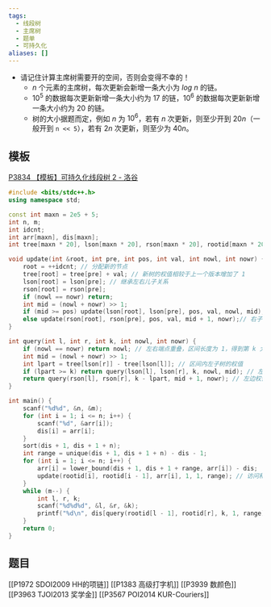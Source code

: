 ```yaml
---
tags:
  - 线段树
  - 主席树
  - 题单
  - 可持久化
aliases: []
---
```

- 请记住计算主席树需要开的空间，否则会变得不幸的！
	- $n$ 个元素的主席树，每次更新会新增一条大小为 $log\:n$ 的链。
	- $10^5$ 的数据每次更新新增一条大小约为 $17$ 的链，$10^6$ 的数据每次更新新增一条大小约为 $20$ 的链。
	- 树的大小据题而定，例如 $n$ 为 $10^6$，若有 $n$ 次更新，则至少开到 $20n$（一般开到 ```n << 5```），若有 $2n$ 次更新，则至少为 $40n$。
## 模板
[P3834 【模板】可持久化线段树 2 - 洛谷](https://www.luogu.com.cn/problem/P3834)
```cpp
#include <bits/stdc++.h>
using namespace std;

const int maxn = 2e5 + 5;
int n, m;
int idcnt;
int arr[maxn], dis[maxn];
int tree[maxn * 20], lson[maxn * 20], rson[maxn * 20], rootid[maxn * 20];

void update(int &root, int pre, int pos, int val, int nowl, int nowr) {
    root = ++idcnt; // 分配新的节点
    tree[root] = tree[pre] + val; // 新树的权值相较于上一个版本增加了 1
    lson[root] = lson[pre]; // 继承左右儿子关系
    rson[root] = rson[pre];
    if (nowl == nowr) return;
    int mid = (nowl + nowr) >> 1;
    if (mid >= pos) update(lson[root], lson[pre], pos, val, nowl, mid); // 左子树
    else update(rson[root], rson[pre], pos, val, mid + 1, nowr);// 右子树
}

int query(int l, int r, int k, int nowl, int nowr) {
    if (nowl == nowr) return nowl; // 左右端点重叠，区间长度为 1，得到第 k 大的值
    int mid = (nowl + nowr) >> 1;
    int lpart = tree[lson[r]] - tree[lson[l]]; // 区间内左子树的权值
    if (lpart >= k) return query(lson[l], lson[r], k, nowl, mid); // 左边权值总和大于等于 k，第 k 大的数在左子树
    return query(rson[l], rson[r], k - lpart, mid + 1, nowr); // 左边权值总和小于 k，第 k 大的数在右子树，左边的部分被排除掉了
}

int main() {
    scanf("%d%d", &n, &m);
    for (int i = 1; i <= n; i++) {
        scanf("%d", &arr[i]);
        dis[i] = arr[i];
    }
    sort(dis + 1, dis + 1 + n);
    int range = unique(dis + 1, dis + 1 + n) - dis - 1;
    for (int i = 1; i <= n; i++) {
        arr[i] = lower_bound(dis + 1, dis + 1 + range, arr[i]) - dis;
        update(rootid[i], rootid[i - 1], arr[i], 1, 1, range); // 访问和修改都应该传入 rootid[x]。
    }
    while (m--) {
        int l, r, k;
        scanf("%d%d%d", &l, &r, &k);
        printf("%d\n", dis[query(rootid[l - 1], rootid[r], k, 1, range)]); // 访问时左端点应减 1，传入 rootid[l - 1]。
    }
    return 0;
}
```
## 题目
[[P1972 SDOI2009 HH的项链]]
[[P1383 高级打字机]]
[[P3939 数颜色]]
[[P3963 TJOI2013 奖学金]]
[[P3567 POI2014 KUR-Couriers]]

